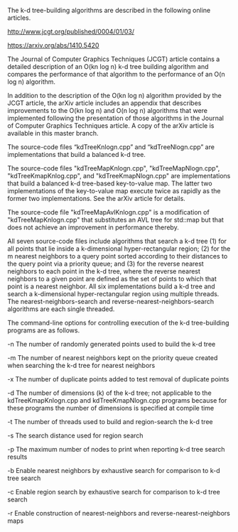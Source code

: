 The k-d tree-building algorithms are described in the following online articles.

http://www.jcgt.org/published/0004/01/03/

https://arxiv.org/abs/1410.5420

The Journal of Computer Graphics Techniques (JCGT) article contains a detailed description of an O(kn log n) k-d tree building algorithm and compares the performance of that algorithm to the performance of an O(n log n) algorithm.

In addition to the description of the O(kn log n) algorithm provided by the JCGT article, the arXiv article includes an appendix that describes improvements to the O(kn log n) and O(n log n) algorithms that were implemented following the presentation of those algorithms in the Journal of Computer Graphics Techniques article. A copy of the arXiv article is available in this master branch.

The source-code files “kdTreeKnlogn.cpp” and “kdTreeNlogn.cpp” are implementations that build a balanced k-d tree.

The source-code files "kdTreeMapKnlogn.cpp", "kdTreeMapNlogn.cpp", "kdTreeKmapKnlog.cpp", and "kdTreeKmapNlogn.cpp" are implementations that build a balanced k-d tree-based key-to-value map. The latter two implementations of the key-to-value map execute twice as rapidly as the former two implementations. See the arXiv article for details.

The source-code file "kdTreeMapAvlKnlogn.cpp" is a modification of "kdTreeMapKnlogn.cpp" that substitutes an AVL tree for std::map but that does not achieve an improvement in performance thereby.

All seven source-code files include algorithms that search a k-d tree (1) for all points that lie inside a k-dimensional hyper-rectangular region; (2) for the m nearest neighbors to a query point sorted according to their distances to the query point via a priority queue; and (3) for the reverse nearest neighbors to each point in the k-d tree, where the reverse nearest neighbors to a given point are defined as the set of points to which that point is a nearest neighbor. All six implementations build a k-d tree and search a k-dimensional hyper-rectangular region using multiple threads. The nearest-neighbors-search and reverse-nearest-neighbors-search algorithms are each single threaded.

The command-line options for controlling execution of the k-d tree-building programs are as follows.

-n The number of randomly generated points used to build the k-d tree

-m The number of nearest neighbors kept on the priority queue created when searching the k-d tree for nearest neighbors

-x The number of duplicate points added to test removal of duplicate points

-d The number of dimensions (k) of the k-d tree; not applicable to the kdTreeKmapKnlogn.cpp and kdTreeKmapNlogn.cpp programs because for these programs the number of dimensions is specified at compile time

-t The number of threads used to build and region-search the k-d tree

-s The search distance used for region search

-p The maximum number of nodes to print when reporting k-d tree search results

-b Enable nearest neighbors by exhaustive search for comparison to k-d tree search

-c Enable region search by exhaustive search for comparison to k-d tree search

-r Enable construction of nearest-neighbors and reverse-nearest-neighbors maps
